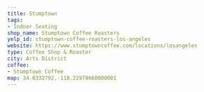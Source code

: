 ```yaml
---
title: Stumptown
tags:
- Indoor Seating
shop_name: Stumptown Coffee Roasters
yelp_id: stumptown-coffee-roasters-los-angeles
website: https://www.stumptowncoffee.com/locations/losangeles
type: Coffee Shop & Roaster
city: Arts District
coffee:
- Stumptown Coffee
map: 34.0332792,-118.22978660000001
---
```

